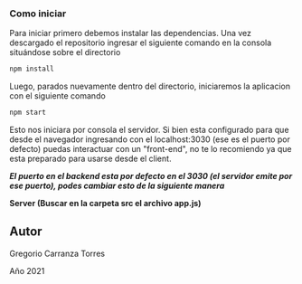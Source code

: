 ### Como iniciar

Para iniciar primero debemos instalar las dependencias.
Una vez descargado el repositorio ingresar el siguiente comando en la consola situándose sobre el directorio

```js
npm install
```

Luego, parados nuevamente dentro del directorio, iniciaremos la aplicacion con el siguiente comando 

```js
npm start
```

Esto nos iniciara por consola el servidor. Si bien esta configurado para que desde el navegador ingresando con el localhost:3030 (ese es el puerto por defecto) puedas interactuar con un "front-end", no te lo recomiendo ya que esta preparado para usarse desde el client.

***El puerto en el backend esta por defecto en el 3030 (el servidor emite por ese puerto), podes cambiar esto de la siguiente manera***

**Server (Buscar en la carpeta src el archivo app.js)**




## Autor

Gregorio Carranza Torres

Año 2021 
